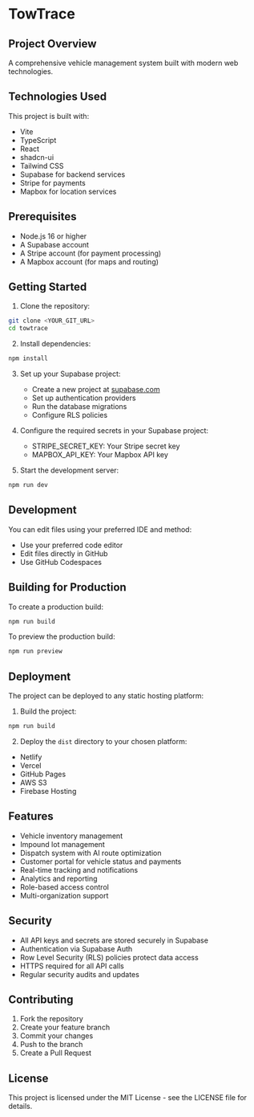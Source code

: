 
# TowTrace

## Project Overview

A comprehensive vehicle management system built with modern web technologies.

## Technologies Used

This project is built with:

- Vite
- TypeScript
- React
- shadcn-ui
- Tailwind CSS
- Supabase for backend services
- Stripe for payments
- Mapbox for location services

## Prerequisites

- Node.js 16 or higher
- A Supabase account
- A Stripe account (for payment processing)
- A Mapbox account (for maps and routing)

## Getting Started

1. Clone the repository:
```sh
git clone <YOUR_GIT_URL>
cd towtrace
```

2. Install dependencies:
```sh
npm install
```

3. Set up your Supabase project:
   - Create a new project at [supabase.com](https://supabase.com)
   - Set up authentication providers
   - Run the database migrations
   - Configure RLS policies

4. Configure the required secrets in your Supabase project:
   - STRIPE_SECRET_KEY: Your Stripe secret key
   - MAPBOX_API_KEY: Your Mapbox API key

5. Start the development server:
```sh
npm run dev
```

## Development

You can edit files using your preferred IDE and method:
- Use your preferred code editor
- Edit files directly in GitHub
- Use GitHub Codespaces

## Building for Production

To create a production build:

```sh
npm run build
```

To preview the production build:

```sh
npm run preview
```

## Deployment

The project can be deployed to any static hosting platform:

1. Build the project:
```sh
npm run build
```

2. Deploy the `dist` directory to your chosen platform:
- Netlify
- Vercel
- GitHub Pages
- AWS S3
- Firebase Hosting

## Features

- Vehicle inventory management
- Impound lot management
- Dispatch system with AI route optimization
- Customer portal for vehicle status and payments
- Real-time tracking and notifications
- Analytics and reporting
- Role-based access control
- Multi-organization support

## Security

- All API keys and secrets are stored securely in Supabase
- Authentication via Supabase Auth
- Row Level Security (RLS) policies protect data access
- HTTPS required for all API calls
- Regular security audits and updates

## Contributing

1. Fork the repository
2. Create your feature branch
3. Commit your changes
4. Push to the branch
5. Create a Pull Request

## License

This project is licensed under the MIT License - see the LICENSE file for details.
